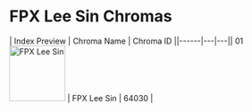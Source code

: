 # FPX Lee Sin Chromas

| Index  Preview | Chroma Name | Chroma ID ||------|---|---|| 01  <img src='https://raw.communitydragon.org/latest/plugins/rcp-be-lol-game-data/global/default/v1/champion-chroma-images/64/64030.png' alt='FPX Lee Sin' width='100'> | FPX Lee Sin | 64030 |